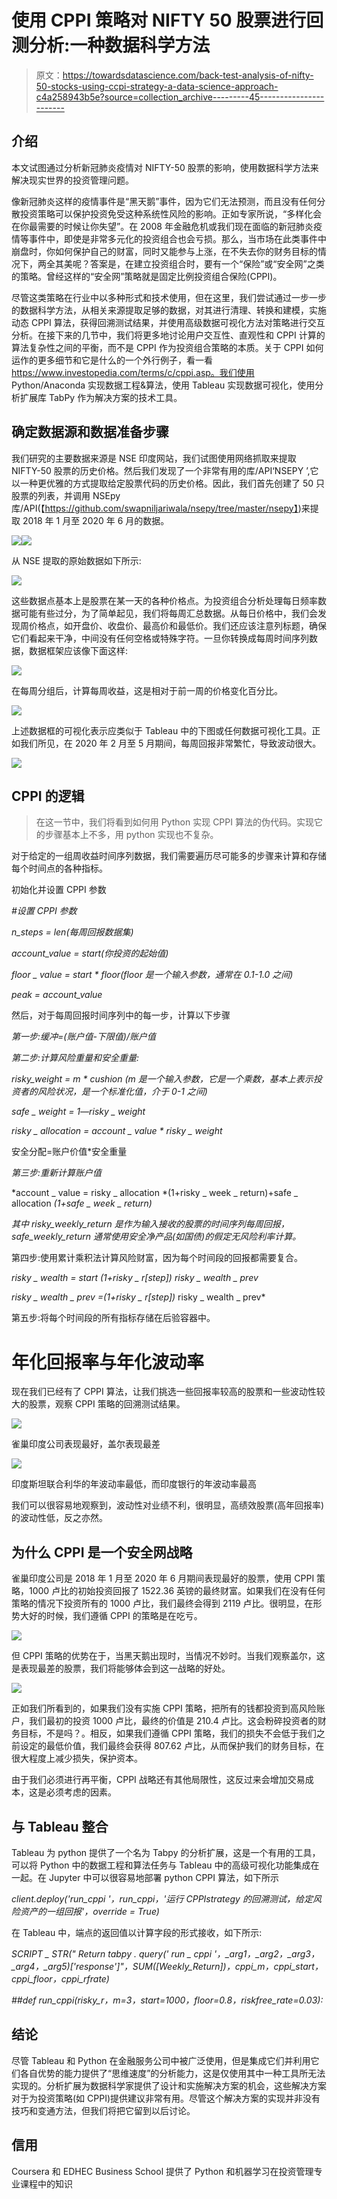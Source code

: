 # 使用 CPPI 策略对 NIFTY 50 股票进行回测分析:一种数据科学方法

> 原文：<https://towardsdatascience.com/back-test-analysis-of-nifty-50-stocks-using-ccpi-strategy-a-data-science-approach-c4a258943b5e?source=collection_archive---------45----------------------->

## 介绍

本文试图通过分析新冠肺炎疫情对 NIFTY-50 股票的影响，使用数据科学方法来解决现实世界的投资管理问题。

像新冠肺炎这样的疫情事件是“黑天鹅”事件，因为它们无法预测，而且没有任何分散投资策略可以保护投资免受这种系统性风险的影响。正如专家所说，“多样化会在你最需要的时候让你失望”。在 2008 年金融危机或我们现在面临的新冠肺炎疫情等事件中，即使是非常多元化的投资组合也会亏损。那么，当市场在此类事件中崩盘时，你如何保护自己的财富，同时又能参与上涨，在不失去你的财务目标的情况下，两全其美呢？答案是，在建立投资组合时，要有一个“保险”或“安全网”之类的策略。曾经这样的“安全网”策略就是固定比例投资组合保险(CPPI)。

尽管这类策略在行业中以多种形式和技术使用，但在这里，我们尝试通过一步一步的数据科学方法，从相关来源提取足够的数据，对其进行清理、转换和建模，实施动态 CPPI 算法，获得回溯测试结果，并使用高级数据可视化方法对策略进行交互分析。在接下来的几节中，我们将更多地讨论用户交互性、直观性和 CPPI 计算的算法复杂性之间的平衡，而不是 CPPI 作为投资组合策略的本质。关于 CPPI 如何运作的更多细节和它是什么的一个外行例子，看一看 https://www.investopedia.com/terms/c/cppi.asp。我们使用 Python/Anaconda 实现数据工程&算法，使用 Tableau 实现数据可视化，使用分析扩展库 TabPy 作为解决方案的技术工具。

## 确定数据源和数据准备步骤

我们研究的主要数据来源是 NSE 印度网站，我们试图使用网络抓取来提取 NIFTY-50 股票的历史价格。然后我们发现了一个非常有用的库/API‘NSEPY ’,它以一种更优雅的方式提取给定股票代码的历史价格。因此，我们首先创建了 50 只股票的列表，并调用 NSEpy 库/API(【https://github.com/swapniljariwala/nsepy/tree/master/nsepy】)来提取 2018 年 1 月至 2020 年 6 月的数据。

![](img/19b6de34a78e0a683f8dbb7ea722b92e.png)![](img/e6056d826661e8391c931f04d827fb5d.png)

从 NSE 提取的原始数据如下所示:

![](img/2ad25a533889e67c33ef9a6136f4c2d0.png)

这些数据点基本上是股票在某一天的各种价格点。为投资组合分析处理每日频率数据可能有些过分，为了简单起见，我们将每周汇总数据。从每日价格中，我们会发现周价格点，如开盘价、收盘价、最高价和最低价。我们还应该注意列标题，确保它们看起来干净，中间没有任何空格或特殊字符。一旦你转换成每周时间序列数据，数据框架应该像下面这样:

![](img/195e8e810158c5dc56a5076dc495847c.png)

在每周分组后，计算每周收益，这是相对于前一周的价格变化百分比。

![](img/8e97080d157c2660b26375af2d987532.png)

上述数据框的可视化表示应类似于 Tableau 中的下图或任何数据可视化工具。正如我们所见，在 2020 年 2 月至 5 月期间，每周回报非常繁忙，导致波动很大。

![](img/0c78a6e51135596e18f44931479597d7.png)

## CPPI 的逻辑

> 在这一节中，我们将看到如何用 Python 实现 CPPI 算法的伪代码。实现它的步骤基本上不多，用 python 实现也不复杂。

对于给定的一组周收益时间序列数据，我们需要遍历尽可能多的步骤来计算和存储每个时间点的各种指标。

初始化并设置 CPPI 参数

*#设置 CPPI 参数*

*n_steps = len(每周回报数据集)*

*account_value = start(你投资的起始值)*

*floor _ value = start * floor(floor 是一个输入参数，通常在 0.1-1.0 之间)*

*peak = account_value*

然后，对于每周回报时间序列中的每一步，计算以下步骤

*第一步:缓冲=(账户值-下限值)/账户值*

*第二步:计算风险重量和安全重量:*

*risky_weight = m * cushion (m 是一个输入参数，它是一个乘数，基本上表示投资者的风险状况，是一个标准化值，介于 0-1 之间)*

*safe _ weight = 1—risky _ weight*

*risky _ allocation = account _ value * risky _ weight*

安全分配=账户价值*安全重量

*第三步:重新计算账户值*

*account _ value = risky _ allocation *(1+risky _ week _ return)+safe _ allocation *(1+safe _ week _ return)*

*其中 risky_weekly_return 是作为输入接收的股票的时间序列每周回报，safe_weekly_return 通常使用安全净产品(如国债)的假定无风险利率计算。*

第四步:使用累计乘积法计算风险财富，因为每个时间段的回报都需要复合。

*risky _ wealth = start *(1+risky _ r[step])* risky _ wealth _ prev*

*risky _ wealth _ prev =(1+risky _ r[step])* risky _ wealth _ prev*

第五步:将每个时间段的所有指标存储在后验容器中。

# 年化回报率与年化波动率

现在我们已经有了 CPPI 算法，让我们挑选一些回报率较高的股票和一些波动性较大的股票，观察 CPPI 策略的回溯测试结果。

![](img/9583d5896db6b4e1de091ff58e2f0628.png)

雀巢印度公司表现最好，盖尔表现最差

![](img/7fc09695b15d37dfadbba1b4eab1a415.png)

印度斯坦联合利华的年波动率最低，而印度银行的年波动率最高

我们可以很容易地观察到，波动性对业绩不利，很明显，高绩效股票(高年回报率)的波动性低，反之亦然。

## 为什么 CPPI 是一个安全网战略

雀巢印度公司是 2018 年 1 月至 2020 年 6 月期间表现最好的股票，使用 CPPI 策略，1000 卢比的初始投资回报了 1522.36 英镑的最终财富。如果我们在没有任何策略的情况下投资所有的 1000 卢比，我们最终会得到 2119 卢比。很明显，在形势大好的时候，我们遵循 CPPI 的策略是在吃亏。

![](img/656250e1198c97051b8c2a4fc06ce403.png)

但 CPPI 策略的优势在于，当黑天鹅出现时，当情况不妙时。当我们观察盖尔，这是表现最差的股票，我们将能够体会到这一战略的好处。

![](img/f4763a1177e2fc5ff00f4a301d8626d8.png)

正如我们所看到的，如果我们没有实施 CPPI 策略，把所有的钱都投资到高风险账户，我们最初的投资 1000 卢比，最终的价值是 210.4 卢比。这会粉碎投资者的财务目标，不是吗？。相反，如果我们遵循 CPPI 策略，我们的损失不会低于我们之前设定的最低价值，我们最终会获得 807.62 卢比，从而保护我们的财务目标，在很大程度上减少损失，保护资本。

由于我们必须进行再平衡，CPPI 战略还有其他局限性，这反过来会增加交易成本，这是必须考虑的因素。

## 与 Tableau 整合

Tableau 为 python 提供了一个名为 Tabpy 的分析扩展，这是一个有用的工具，可以将 Python 中的数据工程和算法任务与 Tableau 中的高级可视化功能集成在一起。在 Jupyter 中可以很容易地部署 python CPPI 算法，如下所示

*client.deploy('run_cppi '，run_cppi，'运行 CPPIstrategy 的回溯测试，给定风险资产的一组回报'，override = True)*

在 Tableau 中，端点的返回值以计算字段的形式接收，如下所示:

*SCRIPT _ STR(" Return tabpy . query(' run _ cppi '，_arg1，_arg2，_arg3，_arg4，_arg5)['response']"，SUM([Weekly_Return])，cppi_m，cppi_start，cppi_floor，cppi_rfrate)*

*##def run_cppi(risky_r，m=3，start=1000，floor=0.8，riskfree_rate=0.03):*

## 结论

尽管 Tableau 和 Python 在金融服务公司中被广泛使用，但是集成它们并利用它们各自优势的能力提供了“思维速度”的分析能力，这是仅使用其中一种工具所无法实现的。分析扩展为数据科学家提供了设计和实施解决方案的机会，这些解决方案对于为投资策略(如 CPPI)提供建议非常有用。尽管这个解决方案的实现并非没有技巧和变通方法，但我们将把它留到以后讨论。

## 信用

Coursera 和 EDHEC Business School 提供了 Python 和机器学习在投资管理专业课程中的知识